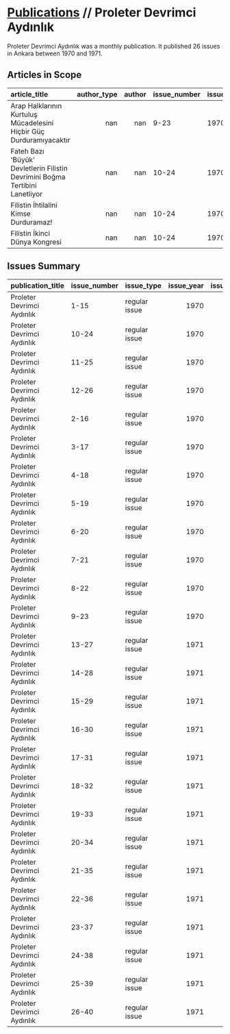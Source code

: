 # [Publications](firstlevel_publications.md) // Proleter Devrimci Aydınlık

Proleter Devrimci Aydınlık was a monthly publication. It published 26 issues in Ankara between 1970 and 1971.

## Articles in Scope

| article_title                                                                |   author_type |   author | issue_number   | issue_date   | pages   |
|:-----------------------------------------------------------------------------|--------------:|---------:|:---------------|:-------------|:--------|
| Arap Halklarının Kurtuluş Mücadelesini Hiçbir Güç Durduramıyacaktır          |           nan |      nan | 9-23           | 1970-09      | 369-376 |
| Fateh Bazı 'Büyük' Devletlerin Filistin Devrimini Boğma Tertibini Lanetliyor |           nan |      nan | 10-24          | 1970-10      | 425-426 |
| Filistin İhtilalini Kimse Durduramaz!                                        |           nan |      nan | 10-24          | 1970-10      | 417-423 |
| Filistin İkinci Dünya Kongresi                                               |           nan |      nan | 10-24          | 1970-10      | 423-425 |

## Issues Summary

| publication_title          | issue_number   | issue_type    |   issue_year |   issue_month |   issue_day |
|:---------------------------|:---------------|:--------------|-------------:|--------------:|------------:|
| Proleter Devrimci Aydınlık | 1-15           | regular issue |         1970 |             1 |         nan |
| Proleter Devrimci Aydınlık | 10-24          | regular issue |         1970 |            10 |         nan |
| Proleter Devrimci Aydınlık | 11-25          | regular issue |         1970 |            11 |         nan |
| Proleter Devrimci Aydınlık | 12-26          | regular issue |         1970 |            12 |         nan |
| Proleter Devrimci Aydınlık | 2-16           | regular issue |         1970 |             2 |         nan |
| Proleter Devrimci Aydınlık | 3-17           | regular issue |         1970 |             3 |         nan |
| Proleter Devrimci Aydınlık | 4-18           | regular issue |         1970 |             4 |         nan |
| Proleter Devrimci Aydınlık | 5-19           | regular issue |         1970 |             5 |         nan |
| Proleter Devrimci Aydınlık | 6-20           | regular issue |         1970 |             6 |         nan |
| Proleter Devrimci Aydınlık | 7-21           | regular issue |         1970 |             7 |         nan |
| Proleter Devrimci Aydınlık | 8-22           | regular issue |         1970 |             8 |         nan |
| Proleter Devrimci Aydınlık | 9-23           | regular issue |         1970 |             9 |         nan |
| Proleter Devrimci Aydınlık | 13-27          | regular issue |         1971 |             1 |         nan |
| Proleter Devrimci Aydınlık | 14-28          | regular issue |         1971 |             2 |         nan |
| Proleter Devrimci Aydınlık | 15-29          | regular issue |         1971 |             2 |         nan |
| Proleter Devrimci Aydınlık | 16-30          | regular issue |         1971 |             2 |         nan |
| Proleter Devrimci Aydınlık | 17-31          | regular issue |         1971 |             2 |         nan |
| Proleter Devrimci Aydınlık | 18-32          | regular issue |         1971 |             3 |         nan |
| Proleter Devrimci Aydınlık | 19-33          | regular issue |         1971 |             3 |         nan |
| Proleter Devrimci Aydınlık | 20-34          | regular issue |         1971 |             3 |         nan |
| Proleter Devrimci Aydınlık | 21-35          | regular issue |         1971 |             3 |         nan |
| Proleter Devrimci Aydınlık | 22-36          | regular issue |         1971 |             3 |         nan |
| Proleter Devrimci Aydınlık | 23-37          | regular issue |         1971 |             4 |         nan |
| Proleter Devrimci Aydınlık | 24-38          | regular issue |         1971 |             4 |         nan |
| Proleter Devrimci Aydınlık | 25-39          | regular issue |         1971 |             4 |         nan |
| Proleter Devrimci Aydınlık | 26-40          | regular issue |         1971 |             4 |         nan |